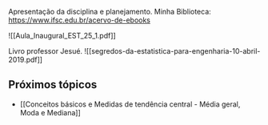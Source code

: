 Apresentação da disciplina e planejamento.
Minha Biblioteca:
https://www.ifsc.edu.br/acervo-de-ebooks

![[Aula_Inaugural_EST_25_1.pdf]]


Livro professor Jesué.
![[segredos-da-estatistica-para-engenharia-10-abril-2019.pdf]]

## Próximos tópicos
- [[Conceitos básicos e Medidas de tendência central - Média geral, Moda e Mediana]] 